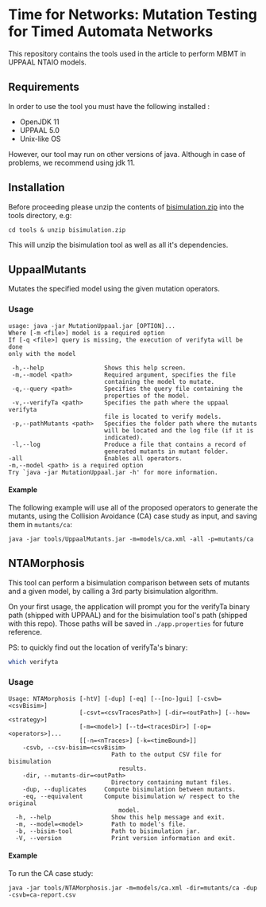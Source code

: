 # Time for Networks: Mutation Testing for Timed Automata Networks

This repository contains the tools used in the article to perform MBMT in UPPAAL NTAIO models.

## Requirements

In order to use the tool you must have the following installed :

- OpenJDK 11
- UPPAAL 5.0
- Unix-like OS

However, our tool may run on other versions of java. 
Although in case of problems, we recommend using jdk 11.

## Installation
Before proceeding please unzip the contents of [bisimulation.zip](https://unamurbe-my.sharepoint.com/:u:/r/personal/david-santiago_cortescortes_student_unamur_be/Documents/bisimulation.zip?csf=1&web=1&e=3mmahs) into the tools directory, e.g:
```
cd tools & unzip bisimulation.zip
```
This will unzip the bisimulation tool as well as all it's dependencies.

## UppaalMutants
Mutates the specified model using the given mutation operators.

### Usage
```
usage: java -jar MutationUppaal.jar [OPTION]...
Where [-m <file>] model is a required option
If [-q <file>] query is missing, the execution of verifyta will be done
only with the model

 -h,--help                 Shows this help screen.
 -m,--model <path>         Required argument, specifies the file
                           containing the model to mutate.
 -q,--query <path>         Specifies the query file containing the
                           properties of the model.
 -v,--verifyTa <path>      Specifies the path where the uppaal verifyta
                           file is located to verify models.
 -p,--pathMutants <path>   Specifies the folder path where the mutants
                           will be located and the log file (if it is
                           indicated).
 -l,--log                  Produce a file that contains a record of
                           generated mutants in mutant folder.
-all                       Enables all operators.
-m,--model <path> is a required option
Try `java -jar MutationUppaal.jar -h' for more information.
```
#### Example
The following example will use all of the proposed operators to generate the mutants, using the Collision Avoidance (CA) case study
as input, and saving them in `mutants/ca`: 

```
java -jar tools/UppaalMutants.jar -m=models/ca.xml -all -p=mutants/ca
```
## NTAMorphosis
This tool can perform a bisimulation comparison between sets of mutants and a given model, by calling a 
3rd party bisimulation algorithm.

On your first usage, the application will prompt you for the verifyTa binary path (shipped with UPPAAL) and for the bisimulation tool's path (shipped with this repo).
Those paths will be saved in `./app.properties` for future reference. 

PS: to quickly find out the location of verifyTa's binary:
```bash
which verifyta
```

### Usage
```
Usage: NTAMorphosis [-htV] [-dup] [-eq] [--[no-]gui] [-csvb=<csvBisim>]
                    [-csvt=<csvTracesPath>] [-dir=<outPath>] [--how=<strategy>]
                    [-m=<model>] [--td=<tracesDir>] [-op=<operators>]...
                    [[-n=<nTraces>] [-k=<timeBound>]]
    -csvb, --csv-bisim=<csvBisim>
                             Path to the output CSV file for bisimulation
                               results.
    -dir, --mutants-dir=<outPath>
                             Directory containing mutant files.
    -dup, --duplicates     Compute bisimulation between mutants.
    -eq, --equivalent      Compute bisimulation w/ respect to the original
                               model.
  -h, --help                 Show this help message and exit.
  -m, --model=<model>        Path to model's file.
  -b, --bisim-tool           Path to bisimulation jar.
  -V, --version              Print version information and exit.
```
#### Example
To run the CA case study:
```
java -jar tools/NTAMorphosis.jar -m=models/ca.xml -dir=mutants/ca -dup -csvb=ca-report.csv
```

